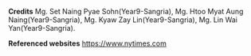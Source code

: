 __Credits__
Mg. Set Naing Pyae Sohn(Year9-Sangria),
Mg. Htoo Myat Aung Naing(Year9-Sangria),
Mg. Kyaw Zay Lin(Year9-Sangria),
Mg. Lin Wai Yan(Year9-Sangria).

__Referenced websites__
https://www.nytimes.com
